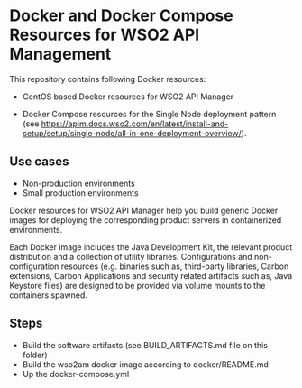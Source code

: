  # Docker and Docker Compose Resources for WSO2 API Management

This repository contains following Docker resources:

- CentOS based Docker resources for WSO2 API Manager

- Docker Compose resources for the Single Node deployment pattern (see https://apim.docs.wso2.com/en/latest/install-and-setup/setup/single-node/all-in-one-deployment-overview/).

## Use cases
- Non-production environments
- Small production environments

Docker resources for WSO2 API Manager help you build generic Docker images for deploying the corresponding product servers in containerized environments.

Each Docker image includes the Java Development Kit, the relevant product distribution and a collection of utility libraries.
Configurations and non-configuration resources (e.g. binaries such as, third-party libraries, Carbon extensions, Carbon Applications and security related artifacts such as, Java Keystore files) are designed to be provided via volume mounts to the containers spawned.

## Steps
- Build the software artifacts (see BUILD_ARTIFACTS.md file on this folder)
- Build the wso2am docker image according to docker/README.md
- Up the docker-compose.yml



